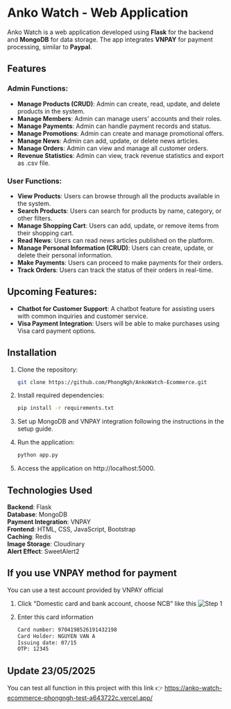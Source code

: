 # Anko Watch - Web Application

Anko Watch is a web application developed using **Flask** for the backend and **MongoDB** for data storage. The app integrates **VNPAY** for payment processing, similar to **Paypal**.

## Features

### Admin Functions:
- **Manage Products (CRUD)**: Admin can create, read, update, and delete products in the system.
- **Manage Members**: Admin can manage users' accounts and their roles.
- **Manage Payments**: Admin can handle payment records and status.
- **Manage Promotions**: Admin can create and manage promotional offers.
- **Manage News**: Admin can add, update, or delete news articles.
- **Manage Orders**: Admin can view and manage all customer orders.
- **Revenue Statistics**: Admin can view, track revenue statistics and export as .csv file.

### User Functions:
- **View Products**: Users can browse through all the products available in the system.
- **Search Products**: Users can search for products by name, category, or other filters.
- **Manage Shopping Cart**: Users can add, update, or remove items from their shopping cart.
- **Read News**: Users can read news articles published on the platform.
- **Manage Personal Information (CRUD)**: Users can create, update, or delete their personal information.
- **Make Payments**: Users can proceed to make payments for their orders.
- **Track Orders**: Users can track the status of their orders in real-time.

## Upcoming Features:
- **Chatbot for Customer Support**: A chatbot feature for assisting users with common inquiries and customer service.
- **Visa Payment Integration**: Users will be able to make purchases using Visa card payment options.

## Installation

1. Clone the repository:
   ```bash
   git clone https://github.com/PhongNgh/AnkoWatch-Ecommerce.git


2. Install required dependencies:
   ```bash
   pip install -r requirements.txt

3. Set up MongoDB and VNPAY integration following the instructions in the setup guide.
   
4. Run the application:
      ```bash
    python app.py

5. Access the application on http://localhost:5000.

## Technologies Used
**Backend**: Flask  
**Database**: MongoDB  
**Payment Integration**: VNPAY  
**Frontend**: HTML, CSS, JavaScript, Bootstrap  
**Caching**: Redis  
**Image Storage**: Cloudinary  
**Alert Effect**: SweetAlert2

## If you use VNPAY method for payment
You can use a test account provided by VNPAY official

1. Click "Domestic card and bank account, choose NCB" like this ![Step 1](public/step1.png)

2. Enter this card information 
   ```bash
   Card number: 9704198526191432198
   Card Holder: NGUYEN VAN A
   Issuing date: 07/15
   OTP: 12345
## Update 23/05/2025

You can test all function in this project with this link 👉 https://anko-watch-ecommerce-phongngh-test-a643722c.vercel.app/
